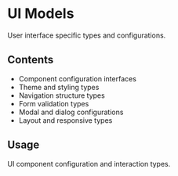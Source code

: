 # UI Models

User interface specific types and configurations.

## Contents
- Component configuration interfaces
- Theme and styling types
- Navigation structure types
- Form validation types
- Modal and dialog configurations
- Layout and responsive types

## Usage
UI component configuration and interaction types.